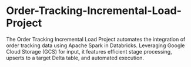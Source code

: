 # Order-Tracking-Incremental-Load-Project
The Order Tracking Incremental Load Project automates the integration of order tracking data using Apache Spark in Databricks. Leveraging Google Cloud Storage (GCS) for input, it features efficient stage processing, upserts to a target Delta table, and automated execution. 
